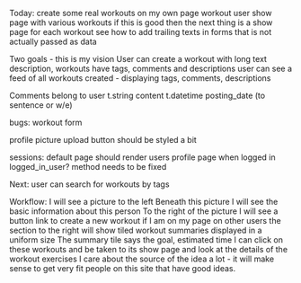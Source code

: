 
Today:
create some real workouts on my own page
workout user show page with various workouts
if this is good then the next thing is a show page for each workout
see how to add trailing texts in forms that is not actually passed as data


Two goals - this is my vision
User can create a workout with long text description, workouts have tags, comments and descriptions
user can see a feed of all workouts created - displaying tags, comments, descriptions

Comments belong to user
t.string content
t.datetime posting_date (to sentence or w/e)

bugs: 
workout form

profile picture
upload button should be styled a bit

sessions:
default page should render users profile page when logged in 
logged_in_user? method needs to be fixed

Next:
user can search for workouts by tags 

Workflow: 
I will see a picture to the left
Beneath this picture I will see the basic information about this person
To the right of the picture I will see a button link to create a new workout if I am on my page
on other users the section to the right will show tiled workout summaries displayed in a uniform size
The summary tile says the goal, estimated time
I can click on these workouts and be taken to its show page and look at the details of the workout exercises
I care about the source of the idea a lot - it will make sense to get very fit people on this site that have good ideas. 
